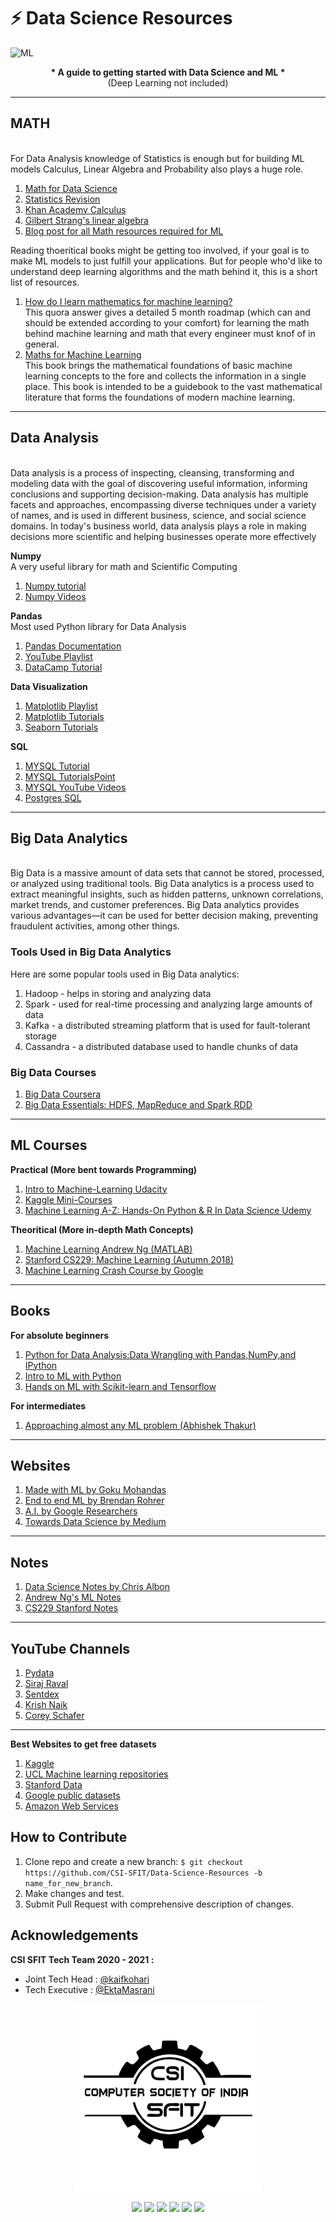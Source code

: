 
# ⚡ Data Science Resources 

![ML](https://media.geeksforgeeks.org/wp-content/cdn-uploads/machineLearning3.png)
 
<p align="center">
<b>* A guide to getting started with Data Science and ML * </b>
<br>(Deep Learning not included)
</p>

___

## MATH

<br>For Data Analysis knowledge of Statistics is enough but for building ML models Calculus, Linear Algebra and Probability also plays a huge role. 
1. [Math for Data Science](https://www.coursera.org/specializations/mathematics-for-data-science#courses)
2. [Statistics Revision](https://www.youtube.com/watch?v=xxpc-HPKN28)
3. [Khan Academy Calculus](https://www.youtube.com/playlist?list=PL19E79A0638C8D449)
4. [Gilbert Strang's linear algebra](https://ocw.mit.edu/courses/mathematics/18-06-linear-algebra-spring-2010/) 
5. [Blog post for all Math resources required for ML](https://towardsdatascience.com/mathematics-for-data-science-e53939ee8306)

Reading thoeritical books might be getting too involved, if your goal is to make ML models to just fulfill your applications. But for people who'd like to understand deep learning algorithms and the math behind it, this is a short list of resources. 
1. [How do I learn mathematics for machine learning?](https://qr.ae/pN4oZT)                              
This quora answer gives a detailed 5 month roadmap (which can and should be extended according to your comfort) for learning the math behind machine learning and math that every engineer must knof of in general.
2. [Maths for Machine Learning](https://mml-book.github.io/book/mml-book.pdf)                               
This book brings the mathematical foundations of basic machine learning concepts to the fore and collects the information in a single place. This book is intended to be a guidebook to the vast mathematical literature that forms the foundations of modern machine learning.

___

## Data Analysis

<br>Data analysis is a process of inspecting, cleansing, transforming and modeling data with the goal of discovering useful information, informing conclusions and supporting decision-making. Data analysis has multiple facets and approaches, encompassing diverse techniques under a variety of names, and is used in different business, science, and social science domains. In today's business world, data analysis plays a role in making decisions more scientific and helping businesses operate more effectively

**Numpy**
<br>A very useful library for math and Scientific Computing
1. [Numpy tutorial](https://numpy.org/doc/stable/)
2. [Numpy Videos](https://www.youtube.com/watch?v=QUT1VHiLmmI)

**Pandas**
<br>Most used Python library for Data Analysis
1. [Pandas Documentation](https://pandas.pydata.org/docs/getting_started/index.html)
2. [YouTube Playlist](https://www.youtube.com/playlist?list=PL-osiE80TeTsWmV9i9c58mdDCSskIFdDS)
3. [DataCamp Tutorial](https://www.datacamp.com/community/tutorials/pandas-tutorial-dataframe-python)

**Data Visualization**
1. [Matplotlib Playlist](https://www.youtube.com/playlist?list=PL-osiE80TeTvipOqomVEeZ1HRrcEvtZB_)
2. [Matplotlib Tutorials](https://www.tutorialspoint.com/matplotlib/index.htm)
3. [Seaborn Tutorials](https://www.tutorialspoint.com/seaborn/index.htm)

**SQL**
1. [MYSQL Tutorial](https://www.mysqltutorial.org/)
2. [MYSQL TutorialsPoint](https://www.tutorialspoint.com/mysql/index.htm)
3. [MYSQL YouTube Videos](https://www.youtube.com/watch?v=7S_tz1z_5bA)
4. [Postgres SQL](https://www.youtube.com/playlist?list=PL-osiE80TeTsKOdPrKeSOp4rN3mza8VHN)

___

## Big Data Analytics

<br> Big Data is a massive amount of data sets that cannot be stored, processed, or analyzed using traditional tools. Big Data analytics is a process used to extract meaningful insights, such as hidden patterns, unknown correlations, market trends, and customer preferences. Big Data analytics provides various advantages—it can be used for better decision making, preventing fraudulent activities, among other things.

### Tools Used in Big Data Analytics
Here are some popular tools used in Big Data analytics:
1. Hadoop - helps in storing and analyzing data
2. Spark - used for real-time processing and analyzing large amounts of data
3. Kafka - a distributed streaming platform that is used for fault-tolerant storage
4. Cassandra - a distributed database used to handle chunks of data

### Big Data Courses
1. [Big Data Coursera](https://www.coursera.org/specializations/big-data)
2. [Big Data Essentials: HDFS, MapReduce and Spark RDD](https://www.coursera.org/learn/big-data-essentials)

___

## ML Courses

**Practical (More bent towards Programming)**
1. [Intro to Machine-Learning Udacity](https://www.udacity.com/course/intro-to-machine-learning--ud120)
2. [Kaggle Mini-Courses](https://www.kaggle.com/learn/overview)
3. [Machine Learning A-Z: Hands-On Python & R In Data Science Udemy](https://www.udemy.com/course/machinelearning/)


**Theoritical (More in-depth Math Concepts)**
1. [Machine Learning Andrew Ng (MATLAB)](https://www.coursera.org/learn/machine-learning?utm_source=gg&utm_medium=sem&utm_content=07-StanfordML-IN&campaignid=1950458127&adgroupid=71501032500&device=c&keyword=coursera%20machine%20learning&matchtype=e&network=g&devicemodel=&adpostion=&creativeid=415449761695&hide_mobile_promo&gclid=Cj0KCQjwtZH7BRDzARIsAGjbK2aUIpKfiAuKhgBSeuHuXBmXOhVZKB9S6zg7wkrCxukIS4Mf9uSgKzYaAgECEALw_wcB)
2. [Stanford CS229: Machine Learning (Autumn 2018)](https://www.youtube.com/watch?v=jGwO_UgTS7I&list=PLoROMvodv4rMiGQp3WXShtMGgzqpfVfbU)
3. [Machine Learning Crash Course by Google](https://developers.google.com/machine-learning/crash-course/)

___


## Books

**For absolute beginners**
1. [Python for Data Analysis:Data Wrangling with Pandas,NumPy,and IPython](https://www.pdfdrive.com/python-for-data-analysis-data-wrangling-with-pandas-numpy-and-ipython-e158189564.html)
2. [Intro to ML with Python](https://www.pdfdrive.com/introduction-to-machine-learning-with-python-e58337749.html)
3. [Hands on ML with Scikit-learn and Tensorflow](http://index-of.es/Varios-2/Hands%20on%20Machine%20Learning%20with%20Scikit%20Learn%20and%20Tensorflow.pdf)

**For intermediates**
1. [Approaching almost any ML problem (Abhishek Thakur)](https://www.amazon.in/Approaching-Almost-Machine-Learning-Problem-ebook/dp/B089P13QHT)

___

## Websites

1. [Made with ML by Goku Mohandas](https://madewithml.com/)
2. [End to end ML by Brendan Rohrer](https://end-to-end-machine-learning.teachable.com/)
3. [A.I. by Google Researchers](https://ai.google/education/)
4. [Towards Data Science by Medium](https://towardsdatascience.com/)

___

## Notes

1. [Data Science Notes by Chris Albon](https://chrisalbon.com/)
2. [Andrew Ng's ML Notes](https://www.kaggle.com/getting-started/145431)
3. [CS229 Stanford Notes](http://cs229.stanford.edu/syllabus.html)

___

## YouTube Channels

1. [Pydata](https://www.youtube.com/channel/UCOjD18EJYcsBog4IozkF_7w)
2. [Siraj Raval](https://www.youtube.com/channel/UCWN3xxRkmTPmbKwht9FuE5A)
3. [Sentdex](https://www.youtube.com/user/sentdex)
4. [Krish Naik](https://www.youtube.com/channel/UCNU_lfiiWBdtULKOw6X0Dig)
4. [Corey Schafer](https://www.youtube.com/channel/UCCezIgC97PvUuR4_gbFUs5g)

___

**Best Websites to get free datasets**

1. [Kaggle](https://www.kaggle.com/)
2. [UCL Machine learning repositories](http://archive.ics.uci.edu/ml/index.php)
3. [Stanford Data](https://snap.stanford.edu/data/)
4. [Google public datasets](https://cloud.google.com/bigquery/public-data/)
5. [Amazon Web Services](https://data.fivethirtyeight.com/)


**How to Contribute**
---

1. Clone repo and create a new branch: `$ git checkout https://github.com/CSI-SFIT/Data-Science-Resources -b name_for_new_branch`.
2. Make changes and test.
3. Submit Pull Request with comprehensive description of changes.

**Acknowledgements**
---

**CSI SFIT Tech Team 2020 - 2021 :**
+ Joint Tech Head : [@kaifkohari](https://github.com/Kaif10)
+ Tech Executive : [@EktaMasrani](https://github.com/ekta18)

<p align="center">
  <a href="https://www.csi.sfit.ac.in/">
    <img src="https://github.com/CSI-SFIT/Getting-Started-With-Hacktoberfest/blob/main/Images/CSI_Logo.png"
         alt="csi_logo" width="300" height="300">
  </a>
</p>

<div align="center">
  <a href="https://www.instagram.com/csi_sfit/" target="_blank"><img src="https://img.icons8.com/fluent/48/000000/instagram-new.png"/></a>
  <a href="https://twitter.com/csi_sfit" target="_blank"><img src="https://img.icons8.com/fluent/48/000000/twitter.png"/></a>
  <a href="https://www.facebook.com/csi.sfit" target="_blank"><img src="https://img.icons8.com/fluent/48/000000/facebook-new.png"/></a>
  <a href="https://www.youtube.com/channel/UC7fiMWl2n3BXDQCKk3blUMA?sub_confirmation=1" target="_blank"><img src="https://img.icons8.com/color/48/000000/youtube-play.png"/></a>
  <a href="https://discord.gg/WRgX3WV" target="_blank"><img src="https://img.icons8.com/color/48/000000/discord-new-logo.png"/></a>
  <a href="mailto: csi@sfit.ac.in" target="_blank"><img src="https://img.icons8.com/fluent/48/000000/gmail.png"/></a>
</div>
